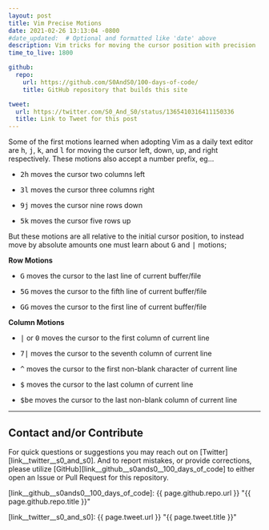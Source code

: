 ```yaml
---
layout: post
title: Vim Precise Motions
date: 2021-02-26 13:13:04 -0800
#date_updated:  # Optional and formatted like 'date' above
description: Vim tricks for moving the cursor position with precision
time_to_live: 1800

github:
  repo:
    url: https://github.com/S0AndS0/100-days-of-code/
    title: GitHub repository that builds this site

tweet:
  url: https://twitter.com/S0_And_S0/status/1365410316411150336
  title: Link to Tweet for this post
---
```




Some of the first motions learned when adopting Vim as a daily text editor are <kbd>h</kbd>, <kbd>j</kbd>, <kbd>k</kbd>, and <kbd>l</kbd> for moving the cursor left, down, up, and right respectively. These motions also accept a number prefix, eg...


- <kbd>2</kbd><kbd>h</kbd> moves the cursor two columns left

- <kbd>3</kbd><kbd>l</kbd> moves the cursor three columns right

- <kbd>9</kbd><kbd>j</kbd> moves the cursor nine rows down

- <kbd>5</kbd><kbd>k</kbd> moves the cursor five rows up


But these motions are all relative to the initial cursor position, to instead move by absolute amounts one must learn about <kbd>G</kbd> and <kbd>|</kbd> motions;


**Row Motions**


- <kbd>G</kbd> moves the cursor to the last line of current buffer/file

- <kbd>5</kbd><kbd>G</kbd> moves the cursor to the fifth line of current buffer/file

- <kbd>G</kbd><kbd>G</kbd> moves the cursor to the first line of current buffer/file


**Column Motions**


- <kbd>|</kbd> or <kbd>0</kbd> moves the cursor to the first column of current line

- <kbd>7</kbd><kbd>|</kbd> moves the cursor to the seventh column of current line

- <kbd>^</kbd> moves the cursor to the first non-blank character of current line

- <kbd>$</kbd> moves the cursor to the last column of current line

- <kbd>$</kbd><kbd>b</kbd><kbd>e</kbd> moves the cursor to the last non-blank column of current line


______


## Contact and/or Contribute
[heading__contact_andor_contribute]: #contact-andor-contribute


For quick questions or suggestions you may reach out on [Twitter][link__twitter__s0_and_s0]. And to report mistakes, or provide corrections, please utilize [GitHub][link__github__s0ands0__100_days_of_code] to either open an Issue or Pull Request for this repository.



[link__github__s0ands0__100_days_of_code]: {{ page.github.repo.url }} "{{ page.github.repo.title }}"

[link__twitter__s0_and_s0]: {{ page.tweet.url }} "{{ page.tweet.title }}"

